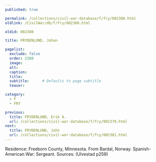 ```yaml
---
published: true

permalink: /collections/civil-war-database/f/fry/002380.html
oldlink: /CivilWar/db/f/fry/002380.html

oldid: 002380

title: FRYDENLUND, Johan

pagelist:
  exclude: false
  order: 2380
  image: 
  alt:
  caption:
  title:
  subtitle:      # Defaults to page subtitle
  teaser:

category: 
  - F 
  - FRY

previous:
  title: FRYDENLUND, Erik A.
  url: /collections/civil-war-database/f/fry/002379.html  
next:
  title: FRYDENLUND, John
  url: /collections/civil-war-database/f/fry/002381.html   
---
```

Residence: Freeborn County, Minnesota. From Bardal, Norway. Spanish-American War: Sergeant. Sources: (Ulvestad p259)